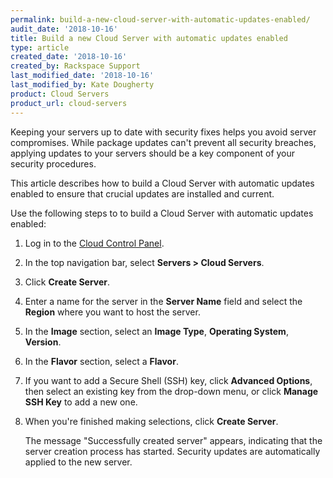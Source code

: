 ```yaml
---
permalink: build-a-new-cloud-server-with-automatic-updates-enabled/
audit_date: '2018-10-16'
title: Build a new Cloud Server with automatic updates enabled
type: article
created_date: '2018-10-16'
created_by: Rackspace Support
last_modified_date: '2018-10-16'
last_modified_by: Kate Dougherty
product: Cloud Servers
product_url: cloud-servers
---
```


Keeping your servers up to date with security fixes helps you avoid server
compromises. While package updates can't prevent all security breaches,
applying updates to your servers should be a key component of your security
procedures.

This article describes how to build a Cloud Server with automatic updates
enabled to ensure that crucial updates are installed and current.

Use the following steps to to build a Cloud Server with automatic updates
enabled:

1. Log in to the [Cloud Control Panel](http://mycloud.rackspace.com).
2. In the top navigation bar, select **Servers > Cloud Servers**.
3. Click **Create Server**.
4. Enter a name for the server in the **Server Name** field and select the **Region** where you want to host the server.
5. In the **Image** section, select an **Image Type**, **Operating System**,
   **Version**.
6. In the **Flavor** section, select a **Flavor**.
7. If you want to add a Secure Shell (SSH) key, click **Advanced Options**,
   then select an existing key from the drop-down menu, or click **Manage SSH
   Key** to add a new one.
7. When you're finished making selections, click **Create Server**.

    The message "Successfully created server" appears, indicating that the server creation process has started. Security updates are automatically applied to the new server.
